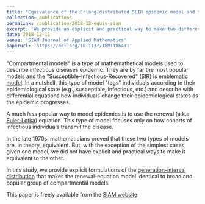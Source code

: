 ```yaml
---
title: "Equivalence of the Erlang-distributed SEIR epidemic model and the renewal equation"
collection: publications
permalink: /publication/2018-12-equiv-siam
excerpt: 'We provide an explicit and practical way to make two different epidemic modelling frameworks identical. '
date: 2018-12-11
venue: 'SIAM Journal of Applied Mathematics'
paperurl: 'https://doi.org/10.1137/18M1186411'
---
```


"Compartmental models" is a type of mathemathetical models used to describe infectious diseases epidemic. They are by far the most popular models and the "Susceptible-Infectious-Recovered" (SIR) is [emblematic model](https://en.wikipedia.org/wiki/Compartmental_models_in_epidemiology). 
In a nutshell, this type of model "tags" individuals according to their epidemiological state (e.g., susceptible, infectious, etc.) and describe with differential equations how individuals change their epidemiological states as the epidemic progresses.

A much _less_ popular way to model epidemics is to use the renewal (a.k.a [Euler-Lotka](https://en.wikipedia.org/wiki/Euler%E2%80%93Lotka_equation)) equation. This type of model focuses only on how cohorts of infectious individuals transmit the disease. 

In the late 1970s, mathematicians proved that these two types of models are, in theory, equivalent. But, with the exception of the simplest cases, given one model, we did not have explicit and practical ways to make it equivalent to the other. 

In this study, we provide explicit formulations of the [generation-interval distribution](/posts/knowledge/generation-interval) that makes the renewal-equation model identical to broad and popular group of compartmental models. 



This paper is freely available from the [SIAM website](https://doi.org/10.1137/18M1186411).


